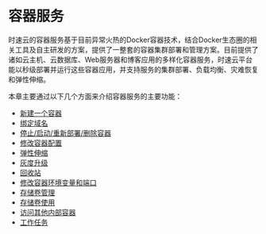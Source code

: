 # 容器服务
时速云的容器服务基于目前异常火热的Docker容器技术，结合Docker生态圈的相关工具及自主研发的方案，提供了一整套的容器集群部署和管理方案。目前提供了诸如云主机、云数据库、Web服务器和博客应用的多样化容器服务，时速云平台能以秒级部署并运行这些容器应用，并支持服务的集群部署、负载均衡、灾难恢复和弹性伸缩。

本章主要通过以下几个方面来介绍容器服务的主要功能：
   * [新建一个容器](create.md)
   * [绑定域名](bind_domain.md)
   * [停止/启动/重新部署/删除容器](start_stop.md)
   * [修改容器配置](update.md)
   * [弹性伸缩](scale_up_down.md)
   * [灰度升级](upgrade.md)
   * [回收站](recycle_bin.md)
   * [修改容器环境变量和端口](update_container_env_and_port.md)
   * [存储卷管理](manage_volume.md)
   * [存储卷使用](use_volume.md)
   * [访问其他内部容器](access_container.md)
   * [工作任务](job.md)

